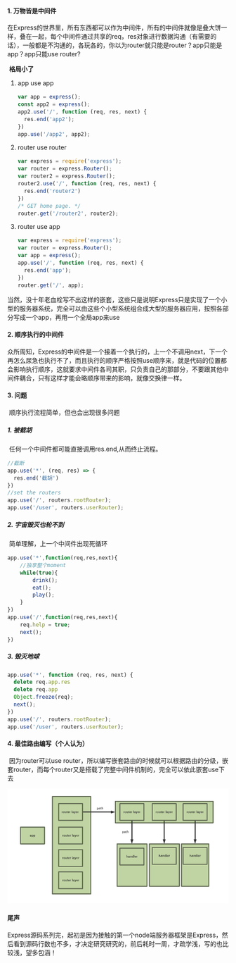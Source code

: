 #### 1. 万物皆是中间件

​	在Express的世界里，所有东西都可以作为中间件，所有的中间件就像是叠大饼一样，叠在一起，每个中间件通过共享的req，res对象进行数据沟通（有需要的话），一般都是不沟通的，各玩各的，你以为router就只能是router？app只能是app？app只能use router?

​	**格局小了**

1. app use app

   ```javascript
   var app = express();
   const app2 = express();
   app2.use('/', function (req, res, next) {
     res.end('app2');
   })
   app.use('/app2', app2);
   ```

2. router use router

   ```javascript
   var express = require('express');
   var router = express.Router();
   var router2 = express.Router();
   router2.use('/', function (req, res, next) {
     res.end('router2')
   })
   /* GET home page. */
   router.get('/router2', router2);
   ```

3. router use app

   ```javascript
   var express = require('express');
   var router = express.Router();
   var app = express();
   app.use('/', function (req, res, next) {
     res.end('app');
   })
   router.get('/', app);
   ```

当然，没十年老血栓写不出这样的嵌套，这些只是说明Express只是实现了一个小型的服务器系统，完全可以由这些个小型系统组合成大型的服务器应用，按照各部分写成一个app，再用一个全局app来use

#### 2. 顺序执行的中间件

​	众所周知，Express的中间件是一个接着一个执行的，上一个不调用next，下一个再怎么尿急也执行不了，而且执行的顺序严格按照use顺序来，就是代码的位置都会影响执行顺序，这就要求中间件各司其职，只负责自己的那部分，不要跟其他中间件耦合，只有这样才能会略顺序带来的影响，就像交换律一样。  

#### 3. 问题

​	顺序执行流程简单，但也会出现很多问题

##### 1. 被截胡

​     任何一个中间件都可能直接调用res.end,从而终止流程。

```javascript
//截断
app.use('*', (req, res) => {
  res.end('截胡')
})
//set the routers
app.use('/', routers.rootRouter);
app.use('/user', routers.userRouter);
```

##### 2. 宇宙毁灭也轮不到

​	简单理解，上一个中间件出现死循环

```javascript
app.use('*',function(req,res,next){
    //独享整个moment
    while(true){
        drink();
        eat();
        play();
    }
})
app.use('/',function(req,res,next){
    req.help = true;
    next();
})
```

##### 3. 毁灭地球

```javascript
app.use('*', function (req, res, next) {
  delete req.app.res
  delete req.app
  Object.freeze(req);
  next();
})
app.use('/', routers.rootRouter);
app.use('/user', routers.userRouter);
```

#### 4. 最佳路由编写（个人认为）

​	因为router可以use router，所以编写嵌套路由的时候就可以根据路由的分级，嵌套router，而每个router又是搭载了完整中间件机制的，完全可以依此嵌套use下去

![路由组织](1.png)

#### 尾声

​	Express源码系列完，起初是因为接触的第一个node端服务器框架是Express，然后看到源码行数也不多，才决定研究研究的，前后耗时一周，才疏学浅，写的也比较浅，望多包涵！